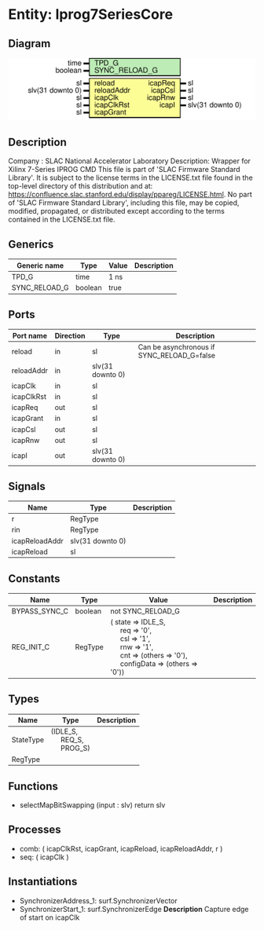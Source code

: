 # Entity: Iprog7SeriesCore

## Diagram

![Diagram](Iprog7SeriesCore.svg "Diagram")
## Description

Company    : SLAC National Accelerator Laboratory
Description: Wrapper for Xilinx 7-Series IPROG CMD
This file is part of 'SLAC Firmware Standard Library'.
It is subject to the license terms in the LICENSE.txt file found in the
top-level directory of this distribution and at:
   https://confluence.slac.stanford.edu/display/ppareg/LICENSE.html.
No part of 'SLAC Firmware Standard Library', including this file,
may be copied, modified, propagated, or distributed except according to
the terms contained in the LICENSE.txt file.
## Generics

| Generic name  | Type    | Value | Description |
| ------------- | ------- | ----- | ----------- |
| TPD_G         | time    | 1 ns  |             |
| SYNC_RELOAD_G | boolean | true  |             |
## Ports

| Port name  | Direction | Type             | Description                                |
| ---------- | --------- | ---------------- | ------------------------------------------ |
| reload     | in        | sl               | Can be asynchronous if SYNC_RELOAD_G=false |
| reloadAddr | in        | slv(31 downto 0) |                                            |
| icapClk    | in        | sl               |                                            |
| icapClkRst | in        | sl               |                                            |
| icapReq    | out       | sl               |                                            |
| icapGrant  | in        | sl               |                                            |
| icapCsl    | out       | sl               |                                            |
| icapRnw    | out       | sl               |                                            |
| icapI      | out       | slv(31 downto 0) |                                            |
## Signals

| Name           | Type             | Description |
| -------------- | ---------------- | ----------- |
| r              | RegType          |             |
| rin            | RegType          |             |
| icapReloadAddr | slv(31 downto 0) |             |
| icapReload     | sl               |             |
## Constants

| Name          | Type    | Value                                                                                                                                                                                                                                                                                                                                                                   | Description |
| ------------- | ------- | ----------------------------------------------------------------------------------------------------------------------------------------------------------------------------------------------------------------------------------------------------------------------------------------------------------------------------------------------------------------------- | ----------- |
| BYPASS_SYNC_C | boolean |  not SYNC_RELOAD_G                                                                                                                                                                                                                                                                                                                                                      |             |
| REG_INIT_C    | RegType |  (       state      => IDLE_S,<br><span style="padding-left:20px">       req        => '0',<br><span style="padding-left:20px">       csl        => '1',<br><span style="padding-left:20px">       rnw        => '1',<br><span style="padding-left:20px">       cnt        => (others => '0'),<br><span style="padding-left:20px">       configData => (others => '0')) |             |
## Types

| Name      | Type                                                                                             | Description |
| --------- | ------------------------------------------------------------------------------------------------ | ----------- |
| StateType | (IDLE_S,<br><span style="padding-left:20px"> REQ_S,<br><span style="padding-left:20px"> PROG_S)  |             |
| RegType   |                                                                                                  |             |
## Functions
- selectMapBitSwapping <font id="function_arguments">(input : slv) </font> <font id="function_return">return slv </font>
## Processes
- comb: ( icapClkRst, icapGrant, icapReload, icapReloadAddr, r )
- seq: ( icapClk )
## Instantiations

- SynchronizerAddress_1: surf.SynchronizerVector
- SynchronizerStart_1: surf.SynchronizerEdge
**Description**
Capture edge of start on icapClk

